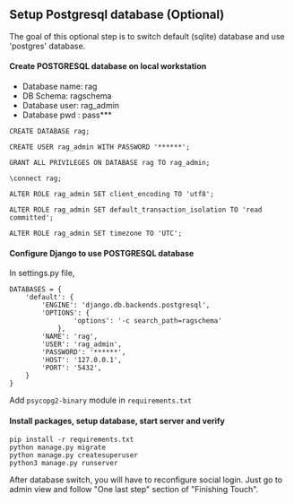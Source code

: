 ## Setup Postgresql database (Optional)
The goal of this optional step is to switch default (sqlite) database and use 'postgres' database.


#### Create POSTGRESQL database on local workstation
* Database name: rag
* DB Schema: ragschema
* Database user: rag_admin
* Database pwd : pass***

```
CREATE DATABASE rag;

CREATE USER rag_admin WITH PASSWORD '******';

GRANT ALL PRIVILEGES ON DATABASE rag TO rag_admin;

\connect rag;

ALTER ROLE rag_admin SET client_encoding TO 'utf8';

ALTER ROLE rag_admin SET default_transaction_isolation TO 'read committed';

ALTER ROLE rag_admin SET timezone TO 'UTC';
```

#### Configure Django to use POSTGRESQL database
In settings.py file,
```
DATABASES = {
    'default': {
        'ENGINE': 'django.db.backends.postgresql',
        'OPTIONS': {
                'options': '-c search_path=ragschema'
            },
        'NAME': 'rag', 
        'USER': 'rag_admin', 
        'PASSWORD': '******',
        'HOST': '127.0.0.1', 
        'PORT': '5432',
    }
}
```
Add `psycopg2-binary` module in `requirements.txt`

#### Install packages, setup database, start server and verify

```
pip install -r requirements.txt
python manage.py migrate
python manage.py createsuperuser
python3 manage.py runserver
```

After database switch, you will have to reconfigure social login. Just go to admin view and follow "One last step" section of "Finishing Touch".
